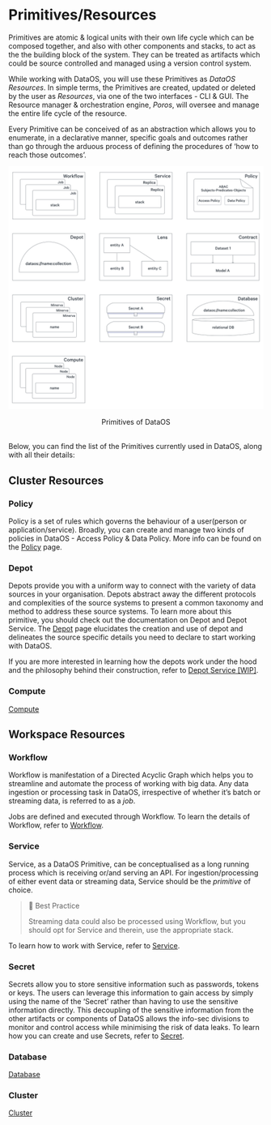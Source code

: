 # Primitives/Resources

Primitives are atomic & logical units with their own life cycle which can be composed together, and also with other components and stacks, to act as the the building block of the system. They can be treated as artifacts which could be source controlled and managed using a version control system.

While working with DataOS, you will use these Primitives as *DataOS Resources*. In simple terms, the Primitives are created, updated or deleted by the user as *Resources*, via one of the two interfaces - CLI & GUI. The Resource manager & orchestration engine, *Poros*, will oversee and manage the entire life cycle of the resource.

Every Primitive can be conceived of as an abstraction which allows you to enumerate, in a declarative manner, specific goals and outcomes rather than go through the arduous process of defining the procedures of ‘how to reach those outcomes’.

<center>

![Primitives of DataOS](./dataos_resources.png)

</center>

<figcaption align = "center">Primitives of DataOS</figcaption>
<br>

Below, you can find the list of the Primitives currently used in DataOS, along with all their details:

## Cluster Resources

### Policy

Policy is a set of rules which governs the behaviour of a user(person or application/service). Broadly, you can create and manage two kinds of policies in DataOS - Access Policy & Data Policy. More info can be found on the
[Policy](./Policy/Policy.md) page.

### Depot

Depots provide you with a uniform way to connect with the variety of data sources in your organisation. Depots abstract away the different protocols and complexities of the source systems to present a common taxonomy and method to address these source systems. To learn more about this primitive, you should check out the documentation on Depot and Depot Service. The
[Depot](./Depot/Depot.md) page elucidates the creation and use of depot and delineates the source specific details you need to declare to start working with DataOS.

If you are more interested in learning how the depots work under the hood and the philosophy behind their construction, refer to
[Depot Service [WIP]](./Depot/Depot%20Service%20%5BWIP%5D/Depot%20Service%20%5BWIP%5D.md).

### Compute

[Compute](./Compute/Compute.md)

## Workspace Resources

### Workflow

Workflow is manifestation of a Directed Acyclic Graph which helps you to streamline and automate the process of working with big data. Any data ingestion or processing task in DataOS, irrespective of whether it’s batch or streaming data, is referred to as a *job*. 

Jobs are defined and executed through Workflow. To learn the details of Workflow, refer to
[Workflow](./Workflow/Workflow.md).

### Service

Service, as a DataOS Primitive, can be conceptualised as a long running process which is receiving or/and serving an API. For ingestion/processing of either event data or streaming data, Service should be the *primitive* of choice.

> 📖 Best Practice
>
>Streaming data could also be processed using Workflow, but you should opt for Service and therein, use the appropriate stack.

To learn how to work with Service, refer to
[Service](./Service/Service.md).

### Secret

Secrets allow you to store sensitive information such as passwords, tokens or keys. The users can leverage this information to gain access by simply using the name of the ‘Secret’ rather than having to use the sensitive information directly. This decoupling of the sensitive information from the other artifacts or components of DataOS allows the info-sec divisions to monitor and control access while minimising the risk of data leaks. To learn how you can create and use Secrets, refer to
[Secret](./Secret.md).

### Database

[Database](./Database.md)

### Cluster

[Cluster](./Cluster/Cluster.md)